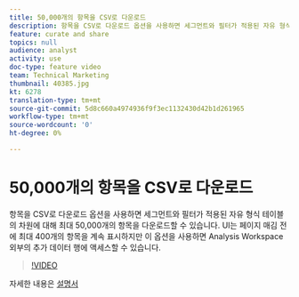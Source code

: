 ```yaml
---
title: 50,000개의 항목을 CSV로 다운로드
description: 항목을 CSV로 다운로드 옵션을 사용하면 세그먼트와 필터가 적용된 자유 형식 테이블의 차원에 대해 최대 50,000개의 항목을 다운로드할 수 있습니다. UI는 페이지 매김 전에 최대 400개의 항목을 계속 표시하지만 이 옵션을 사용하면 Analysis Workspace 외부의 추가 데이터 행에 액세스할 수 있습니다.
feature: curate and share
topics: null
audience: analyst
activity: use
doc-type: feature video
team: Technical Marketing
thumbnail: 40385.jpg
kt: 6278
translation-type: tm+mt
source-git-commit: 5d8c660a4974936f9f3ec1132430d42b1d261965
workflow-type: tm+mt
source-wordcount: '0'
ht-degree: 0%

---
```



# 50,000개의 항목을 CSV로 다운로드

항목을 CSV로 다운로드 옵션을 사용하면 세그먼트와 필터가 적용된 자유 형식 테이블의 차원에 대해 최대 50,000개의 항목을 다운로드할 수 있습니다. UI는 페이지 매김 전에 최대 400개의 항목을 계속 표시하지만 이 옵션을 사용하면 Analysis Workspace 외부의 추가 데이터 행에 액세스할 수 있습니다.

>[!VIDEO](https://video.tv.adobe.com/v/40385/?quality=12&learn=on)

자세한 내용은 [설명서](https://docs.adobe.com/content/help/ko-KR/analytics/analyze/analysis-workspace/curate-share/download-send.html)
